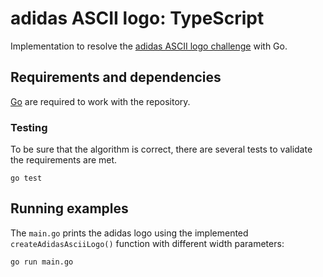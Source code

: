 # adidas ASCII logo: TypeScript

Implementation to resolve the [adidas ASCII logo challenge][adidas-ascii-logo] with Go.

## Requirements and dependencies

[Go][go] are required to work with the repository.


### Testing

To be sure that the algorithm is correct, there are several tests to validate the requirements are met.

```
go test
```

## Running examples

The `main.go` prints the adidas logo using the implemented `createAdidasAsciiLogo()` function with different width parameters:

```
go run main.go
```

[adidas-ascii-logo]: ../README.md
[go]: https://golang.org/
